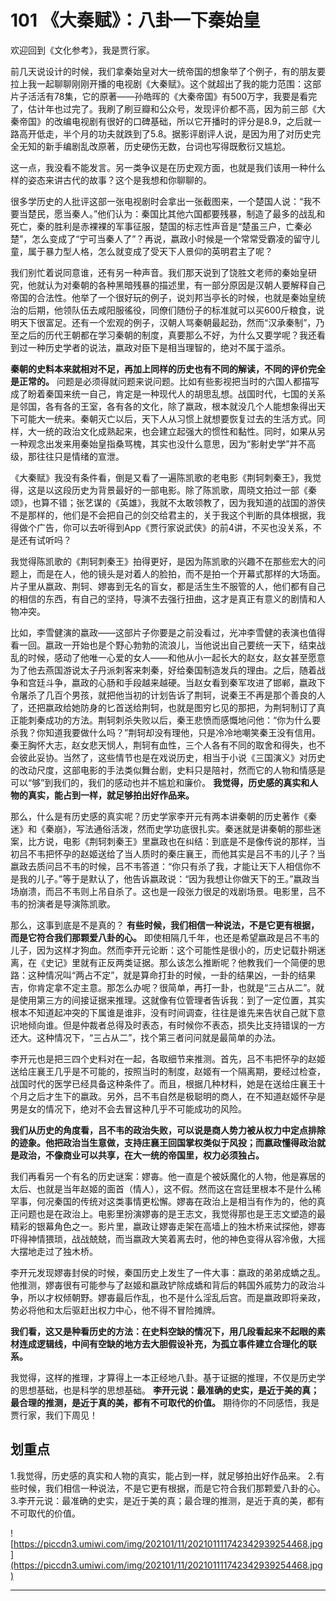 # 101 《大秦赋》：八卦一下秦始皇

欢迎回到《文化参考》，我是贾行家。

前几天说设计的时候，我们拿秦始皇对大一统帝国的想象举了个例子，有的朋友要拉上我一起聊聊刚刚开播的电视剧《大秦赋》。这个就超出了我的能力范围：这部片子活活有78集，它的原著——孙皓晖的《大秦帝国》有500万字，我要是看完了，估计年也过完了。我刷了刷豆瓣和公众号，发现评价都不高，因为前三部《大秦帝国》的改编电视剧有很好的口碑基础，所以它开播时的评分是8.9，之后就一路高开低走，半个月的功夫就跌到了5.8。据影评剧评人说，是因为用了对历史完全无知的新手编剧乱改原著，历史硬伤无数，台词也写得既敷衍又尴尬。

这一点，我没看不能发言。另一类争议是在历史观方面，也就是我们该用一种什么样的姿态来讲古代的故事？这个是我想和你聊聊的。

很多学历史的人批评这部一张电视剧时会拿出一张截图来，一个楚国人说：“我不要当楚民，愿当秦人。”他们认为：秦国比其他六国都要残暴，制造了最多的战乱和死亡，秦的胜利是赤裸裸的军事征服，楚国的标志性声音是“楚虽三户，亡秦必楚”，怎么变成了“宁可当秦人了”？再说，嬴政小时候是一个常常受霸凌的留守儿童，属于暴力型人格，怎么就变成了受天下人景仰的英明君主了呢？

我们别忙着说同意谁，还有另一种声音。我们那天说到了饶胜文老师的秦始皇研究，他就认为对秦朝的各种黑暗残暴的描述里，有一部分原因是汉朝人要解释自己帝国的合法性。他举了一个很好玩的例子，说刘邦当亭长的时候，也就是秦始皇统治的后期，他领队伍去咸阳服徭役，同僚们随份子的标准就可以买600斤粮食，说明天下很富足。还有一个宏观的例子，汉朝人骂秦朝最起劲，然而“汉承秦制”，乃至之后的历代王朝都在学习秦朝的制度，真要那么不好，为什么又要学呢？我还看到过一种历史学者的说法，嬴政对臣下是相当理智的，绝对不属于滥杀。

 **秦朝的史料本来就相对不足，再加上同样的历史也有不同的解读，不同的评价完全是正常的。** 问题是必须得就问题来说问题。比如有些影视把当时的六国人都描写成了盼着秦国来统一自己，肯定是一种现代人的胡思乱想。战国时代，七国的关系是邻国，各有各的王室，各有各的文化，除了嬴政，根本就没几个人能想象得出天下可能大一统来。秦朝灭亡以后，天下人从习惯上就想要恢复过去的生活方式。同样，大一统的政治文化成熟起来，也会建立起强大的惯性和黏性。同时，如果从另一种观念出发来用秦始皇指桑骂槐，其实也没什么意思，因为“影射史学”并不高级，那往往只是情绪的宣泄。

《大秦赋》我没有条件看，倒是又看了一遍陈凯歌的老电影《荆轲刺秦王》，我觉得，这是以这段历史为背景最好的一部电影。除了陈凯歌，周晓文拍过一部《秦颂》，也算不错；张艺谋的《英雄》，我就不太敢领教了，因为我知道的战国的游侠不是那样的，他们是不会把自己的剑交给君主的，关于我这个判断的具体根据，我得做个广告，你可以去听得到App《贾行家说武侠》的前4讲，不买也没关系，不是还有试听吗？

我觉得陈凯歌的《荆轲刺秦王》拍得更好，是因为陈凯歌的兴趣不在那些宏大的问题上，而是在人，他的镜头是对着人的脸拍，而不是拍一个开幕式那样的大场面。片子里从嬴政、荆轲、嫪毐到无名的盲女，都是活生生不服管的人，他们都有自己的相信的东西，有自己的坚持，导演不去强行扭曲，这才是真正有意义的剧情和人物冲突。

比如，李雪健演的嬴政——这部片子你要是之前没看过，光冲李雪健的表演也值得看一回。嬴政一开始也是个野心勃勃的流浪儿，当他说出自己要统一天下，结束战乱的时候，感动了他唯一心爱的女人——和他从小一起长大的赵女，赵女甚至愿意为了他去燕国游说太子丹派刺客来刺秦，好给秦国制造发兵的理由。之后，随着战争和宫廷斗争，嬴政的心肠和手段越来越硬。当赵女看到秦军攻进了邯郸，嬴政下令屠杀了几百个男孩，就把他当初的计划告诉了荆轲，说秦王不再是那个善良的人了，还把嬴政给她防身的匕首送给荆轲，也就是图穷匕见的那把，为荆轲制订了真正能刺秦成功的方法。荆轲刺杀失败以后，秦王悲愤而感慨地问他：“你为什么要杀我？你知道我要做什么吗？”荆轲却没有理他，只是冷冷地嘲笑秦王没有信用。秦王胸怀大志，赵女悲天悯人，荆轲有血性，三个人各有不同的取舍和得失，也不会彼此妥协。当然了，这些情节也是在戏说历史，相当于小说《三国演义》对历史的改动尺度，这部电影的手法类似舞台剧，史料只是陪衬，然而它的人物和情感是可以“够”到我们的，我们的感动也并不尴尬和廉价。 **我觉得，历史感的真实和人物的真实，能占到一样，就足够拍出好作品来。**

那么，什么是有历史感的真实呢？历史学家李开元有两本讲秦朝的历史著作《秦迷》和《秦崩》，写法通俗活泼，然而史学功底很扎实。秦迷就是讲秦朝的那些迷案，比方说，电影《荆轲刺秦王》里嬴政也在纠结：到底是不是像传说的那样，当初吕不韦把怀孕的赵姬送给了当人质时的秦庄襄王，而他其实是吕不韦的儿子？当嬴政去质问吕不韦的时候，吕不韦答道：“你只有杀了我，才能让天下人相信你不是我的儿子。”等于是默认了，他告诉嬴政说：“因为我想让你做天下的王。”嬴政当场崩溃，而吕不韦则上吊自杀了。这也是一段张力很足的戏剧场景。电影里，吕不韦的扮演者是导演陈凯歌。

那么，这事到底是不是真的？ **有些时候，我们相信一种说法，不是它更有根据，而是它符合我们那颗爱八卦的心。** 即使相隔几千年，也还是希望嬴政是吕不韦的儿子，因为这样才狗血。然而李开元论断：这个可能性是很小的，历史记载扑朔迷离，在《史记》里就有正反两类证据。那么该怎么推断呢？他教我们一个简便的思路：这种情况叫“两占不定”，就是算命打卦的时候，一卦的结果凶，一卦的结果吉，你肯定拿不定主意。那怎么办呢？很简单，再打一卦，也就是“三占从二”。就是使用第三方的间接证据来推理。这就像有位管理者告诉我：到了一定位置，其实根本不知道起冲突的下属谁是谁非，没有时间调查，往往是谁先来告状自己就下意识地倾向谁。但是仲裁者总得及时表态，有时候你不表态，损失比支持错误的一方还大。这种情况下，“三占从二”，找个第三者问问就是最简单的办法。

李开元也是把三四个史料对在一起，各取细节来推测。首先，吕不韦把怀孕的赵姬送给庄襄王几乎是不可能的，按照当时的制度，赵姬有一个隔离期，要经过检查，战国时代的医学已经具备这种条件了。而且，根据几种材料，她是在送给庄襄王十个月之后才生下的嬴政。另外，吕不韦自然是极聪明的商人，在不知道赵姬怀孕是男是女的情况下，绝对不会去冒这种几乎不可能成功的风险。

 **我们从历史的角度看，吕不韦的政治失败，可以说是商人势力被从权力中定点排除的迹象。他把政治当生意做，支持庄襄王回国掌权类似于风投；而嬴政懂得政治就是政治，不像商业可以共享，在大一统的帝国里，权力必须独占。**

我们再看另一个有名的历史谜案：嫪毐。他一直是个被妖魔化的人物，他是寡居的太后、也就是当年赵姬的面首（情人），这不假。然而这在宫廷里根本不是什么稀罕事，何况秦国的传统对这类事情更松懈。嫪毐在政治上是相当有作为的，他的真正问题也是在政治上。电影里扮演嫪毐的是王志文，我觉得那也是王志文塑造的最精彩的银幕角色之一。影片里，嬴政让嫪毐走架在高墙上的独木桥来试探他，嫪毐吓得神情猥琐，战战兢兢，而当嬴政大笑着离去时，他的神色变得从容冷傲，大摇大摆地走过了独木桥。

李开元发现嫪毐封侯的时候，秦国历史上发生了一件大事：嬴政的弟弟成蟜之乱。他推测，嫪毐很有可能参与了赵姬和嬴政铲除成蟜和背后的韩国外戚势力的政治斗争，所以才权倾朝野。嫪毐最后作乱，也不是什么淫乱后宫。而是嬴政即将亲政，势必将他和太后驱赶出权力中心，他不得不冒险摊牌。

 **我们看，这又是种看历史的方法：在史料空缺的情况下，用几段看起来不起眼的素材连成逻辑线，中间有空缺的地方去大胆假设补充，为孤立事件建立合理化的联系。**

我觉得，这样的推理，才算得上一本正经地八卦。基于证据的推理，不仅是历史学的思想基础，也是科学的思想基础。 **李开元说：最准确的史实，是近于美的真；最合理的推测，是近于真的美，都有不可取代的价值。** 期待你的不同感悟，我是贾行家，我们下周见！

## 划重点

1.我觉得，历史感的真实和人物的真实，能占到一样，就足够拍出好作品来。
2.有些时候，我们相信一种说法，不是它更有根据，而是它符合我们那颗爱八卦的心。
3.李开元说：最准确的史实，是近于美的真；最合理的推测，是近于真的美，都有不可取代的价值。

![https://piccdn3.umiwi.com/img/202101/11/202101111742342939254468.jpg](https://piccdn3.umiwi.com/img/202101/11/202101111742342939254468.jpg)

---
